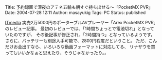 Title: 予約録画で深夜のアテネ五輪も朝すぐ持ち出せる〜「PocketMX PVR」
Date: 2004-07-28 12:11
Author: masayukig
Tags: PC
Status: published

[ITmedia](http://www.itmedia.co.jp/lifestyle/articles/0407/27/news037.html)
実売2万5000円のポーターブルAVプレーヤー「Arex PocketMX
PVR」のレビュー記事。
最初のレビューでは、「1時間ちょっとで電池切れ」となっていたのですが、
その後記事が修正され、「2時間持つ」となっているようです。
さらに、バッテリーも別途入手可能で、2800円程度だということ。
ただ、こんだけお金出すなら、いろいろな動画フォーマットに対応してる、
リナザウを買ってもいいかなぁと思えたり、そうじゃなかったり。。
